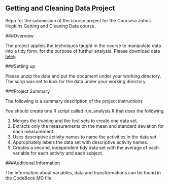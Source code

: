 ## Getting and Cleaning Data Project

Repo for the submission of the course project for the Coursera Johns Hopkins Getting and Cleaning Data course.

###Overview

The project applies the techniques taught in the course to manipulate data into a tidy form, for the purpose of furthur analysis.
Please download data [here](https://d396qusza40orc.cloudfront.net/getdata%2Fprojectfiles%2FUCI%20HAR%20Dataset.zip).

###Setting up

Please unzip the data and put the document under your working directory. The scrip was set to look for the data under your working directory.

###Project Summary

The following is a summary description of the project instructions

You should create one R script called run_analysis.R that does the following. 
1. Merges the training and the test sets to create one data set. 
2. Extracts only the measurements on the mean and standard deviation for each measurement. 
3. Uses descriptive activity names to name the activities in the data set 
4. Appropriately labels the data set with descriptive activity names. 
5. Creates a second, independent tidy data set with the average of each variable for each activity and each subject.

###Additional Information

The information about variables, data and transformations can be found in the CodeBook.MD file.